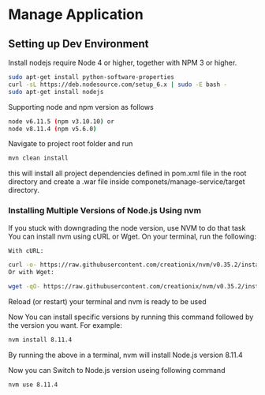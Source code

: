 # Manage Application

## Setting up Dev Environment
Install nodejs
require Node 4 or higher, together with NPM 3 or higher.
```bash
sudo apt-get install python-software-properties
curl -sL https://deb.nodesource.com/setup_6.x | sudo -E bash -
sudo apt-get install nodejs
```
Supporting node and npm version as follows
```bash
node v6.11.5 (npm v3.10.10) or
node v8.11.4 (npm v5.6.0)
```
Navigate to project root folder and run 
```bash
mvn clean install
```
this will install all project dependencies defined in pom.xml file in the root directory and create a .war file inside componets/manage-service/target directory. 

### Installing Multiple Versions of Node.js Using nvm

If you stuck with downgrading the node version, use NVM to do that task <br />
You can install nvm using cURL or Wget. On your terminal, run the following:
```bash
With cURL:

curl -o- https://raw.githubusercontent.com/creationix/nvm/v0.35.2/install.sh | bash
Or with Wget:

wget -qO- https://raw.githubusercontent.com/creationix/nvm/v0.35.2/install.sh | bash
```
Reload (or restart) your terminal and nvm is ready to be used

Now You can install specific versions by running this command followed by the version you want. For example:
```bash
nvm install 8.11.4
```
By running the above in a terminal, nvm will install Node.js version 8.11.4

Now you can Switch to Node.js version useing following command
```bash
nvm use 8.11.4
```
